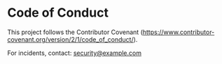 # Code of Conduct

This project follows the Contributor Covenant (https://www.contributor-covenant.org/version/2/1/code_of_conduct/).

For incidents, contact: security@example.com
